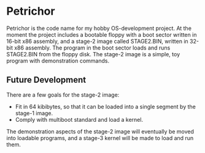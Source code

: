 # Petrichor

Petrichor is the code name for my hobby OS-development project. At the moment
the project includes a bootable floppy with a boot sector written in 16-bit
x86 assembly, and a stage-2 image called STAGE2.BIN, written in 32-bit x86
assembly. The program in the boot sector loads and runs STAGE2.BIN from the
floppy disk. The stage-2 image is a simple, toy program with demonstration
commands.

## Future Development

There are a few goals for the stage-2 image:

* Fit in 64 kibibytes, so that it can be loaded into a single
  segment by the stage-1 image.
* Comply with multiboot standard and load a kernel.

The demonstration aspects of the stage-2 image will eventually be moved into
loadable programs, and a stage-3 kernel will be made to load and run them.
